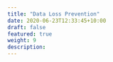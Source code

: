 ```yaml
---
title: "Data Loss Prevention"
date: 2020-06-23T12:33:45+10:00
draft: false
featured: true
weight: 9
description: 
---
```

